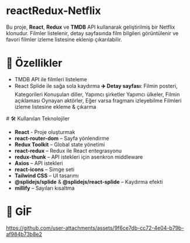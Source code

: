 # reactRedux-Netflix
Bu proje, **React**, **Redux** ve **TMDB** API kullanarak geliştirilmiş bir Netflix klonudur.
Filmler listelenir, detay sayfasında film bilgileri görüntülenir ve favori filmler izleme listesine eklenip çıkarılabilir.

# 🚀 Özellikler
- TMDB API ile filmleri listeleme
- React Splide ile sağa sola kaydırma
**✈️ Detay sayfası**:
Filmin posteri, Kategorileri
Konuşulan diller, Yapımcı şirketler
Yapımcı ülkeler, Filmin açıklaması
Oynayan aktörler, Eğer varsa fragmanı izleyebilme
Filmleri izleme listesine ekleme & çıkarma

# 🛠 Kullanılan Teknolojiler
- **React** - Proje oluşturmak
- **react-router-dom** – Sayfa yönlendirme
- **Redux Toolkit** – Global state yönetimi
- **react-redux** – Redux ile React entegrasyonu
- **redux-thunk** – API istekleri için asenkron middleware
- **Axios** – API istekleri
- **react-icons** – Simge seti
- **Tailwind CSS** – UI tasarımı
- **@splidejs/splide** & **@splidejs/react-splide** – Kaydırma efekti
- **millify** – Sayıları kısaltma

# 📸 GİF 

https://github.com/user-attachments/assets/9f6ce7db-cc72-4e04-b79b-af984b73b8e2

